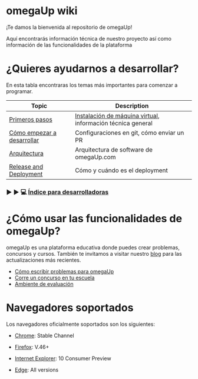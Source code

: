 # omegaUp wiki
¡Te damos la bienvenida al repositorio de omegaUp!

Aquí encontrarás información técnica de nuestro proyecto así como información de las funcionalidades de la plataforma

# ¿Quieres ayudarnos a desarrollar?

En esta tabla encontraras los temas más importantes para comenzar a programar.

| Topic                                                  | Description                                                  |
| -----------------------------------------------------  | ------------------------------------------------------------ |
| [Primeros pasos](https://github.com/omegaup/omegaup/wiki/Quiero-desarrollar-en-omegaUp) |[Instalación de máquina virtual](https://github.com/omegaup/omegaup/wiki/How-to-Set-Up-Your-Development-Environment-(English)), información técnica general  |
| [Cómo empezar a desarrollar](https://github.com/omegaup/omegaup/wiki/C%C3%B3mo-Hacer-un-Pull-Request) | Configuraciones en git, cómo enviar un PR                    |
| [Arquitectura](https://github.com/omegaup/omegaup/wiki/Arquitectura)  | Arquitectura de software de omegaUp.com                      |
| [Release and Deployment](https://github.com/omegaup/omegaup/wiki/Release-&-deployment)  | Cómo y cuándo es el deployment                               |

### :arrow_forward: :arrow_forward: :computer:  [Índice para desarrolladoras](https://github.com/omegaup/omegaup/wiki/Ligas-%C3%BAtiles)

# ¿Cómo usar las funcionalidades de omegaUp?
omegaUp es una plataforma educativa donde puedes crear problemas, concursos y cursos. También te invitamos a visitar nuestro [blog](https://blog.omegaup.com/) para las actualizaciones más recientes.

 - [Cómo escribir problemas para omegaUp](https://github.com/omegaup/omegaup/wiki/C%C3%B3mo-escribir-problemas-para-omegaUp) 
 - [Corre un concurso en tu escuela](https://github.com/omegaup/omegaup/wiki/Corre-un-concurso-en-tu-escuela)
 - [Ambiente de evaluación](https://github.com/omegaup/omegaup/wiki/Ambiente-de-evaluaci%C3%B3n)

# Navegadores soportados


Los navegadores oficialmente soportados son los siguientes:

* [Chrome](https://www.chromium.org/getting-involved/dev-channel): Stable Channel

* [Firefox](https://www.mozilla.org/en-US/firefox/releases/): V.46+

* [Internet Explorer](https://support.microsoft.com/en-us/help/969393/information-about-internet-explorer-versions): 10 Consumer Preview

* [Edge](https://www.microsoft.com/es-mx/windows/microsoft-edge): All versions
